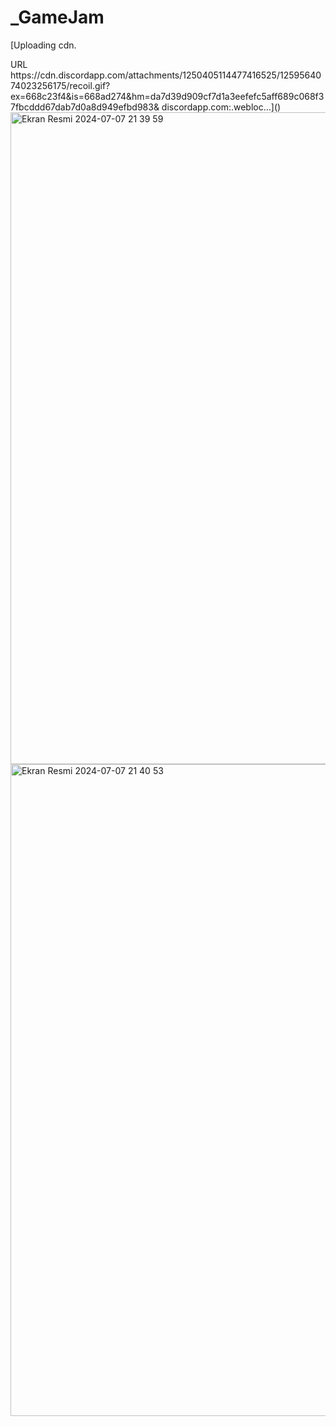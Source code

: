 # _GameJam


[Uploading cdn.<?xml version="1.0" encoding="UTF-8"?>
<!DOCTYPE plist PUBLIC "-//Apple//DTD PLIST 1.0//EN" "http://www.apple.com/DTDs/PropertyList-1.0.dtd">
<plist version="1.0">
<dict>
	<key>URL</key>
	<string>https://cdn.discordapp.com/attachments/1250405114477416525/1259564074023256175/recoil.gif?ex=668c23f4&amp;is=668ad274&amp;hm=da7d39d909cf7d1a3eefefc5aff689c068f37fbcddd67dab7d0a8d949efbd983&amp;</string>
</dict>
</plist>
discordapp.com:.webloc…]()





<img width="1043" alt="Ekran Resmi 2024-07-07 21 39 59" src="https://github.com/ozllemd/_GameJam/assets/159573862/a6a878c4-5bb1-499e-ba77-40fb0e762f02">
<img width="1043" alt="Ekran Resmi 2024-07-07 21 40 53" src="https://github.com/ozllemd/_GameJam/assets/159573862/02ed69f5-ad27-4f47-8bc8-1366a4571694">


